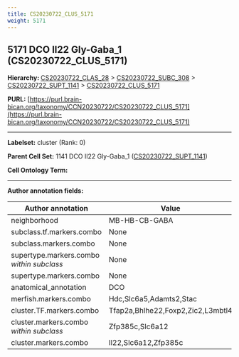 ```yaml
---
title: CS20230722_CLUS_5171
weight: 5171
---
```

## 5171 DCO Il22 Gly-Gaba_1 (CS20230722_CLUS_5171)
<b>Hierarchy: </b>
[CS20230722_CLAS_28](../CS20230722_CLAS_28) >
[CS20230722_SUBC_308](../CS20230722_SUBC_308) >
[CS20230722_SUPT_1141](../CS20230722_SUPT_1141) >
[CS20230722_CLUS_5171](../CS20230722_CLUS_5171)

**PURL:** [https://purl.brain-bican.org/taxonomy/CCN20230722/CS20230722_CLUS_5171](https://purl.brain-bican.org/taxonomy/CCN20230722/CS20230722_CLUS_5171)

---


**Labelset:** cluster (Rank: 0)

**Parent Cell Set:** 1141 DCO Il22 Gly-Gaba_1 ([CS20230722_SUPT_1141](../CS20230722_SUPT_1141))



**Cell Ontology Term:** 

[MARKER GENES.]: #


---

[TRANSFERRED ANNOTATIONS.]: #


[AUTHOR ANNOTATION FIELDS.]: #


**Author annotation fields:**

| Author annotation | Value |
|-------------------|-------|
|neighborhood|MB-HB-CB-GABA|
|subclass.tf.markers.combo|None|
|subclass.markers.combo|None|
|supertype.markers.combo _within subclass_|None|
|supertype.markers.combo|None|
|anatomical_annotation|DCO|
|merfish.markers.combo|Hdc,Slc6a5,Adamts2,Stac|
|cluster.TF.markers.combo|Tfap2a,Bhlhe22,Foxp2,Zic2,L3mbtl4|
|cluster.markers.combo _within subclass_|Zfp385c,Slc6a12|
|cluster.markers.combo|Il22,Slc6a12,Zfp385c|
